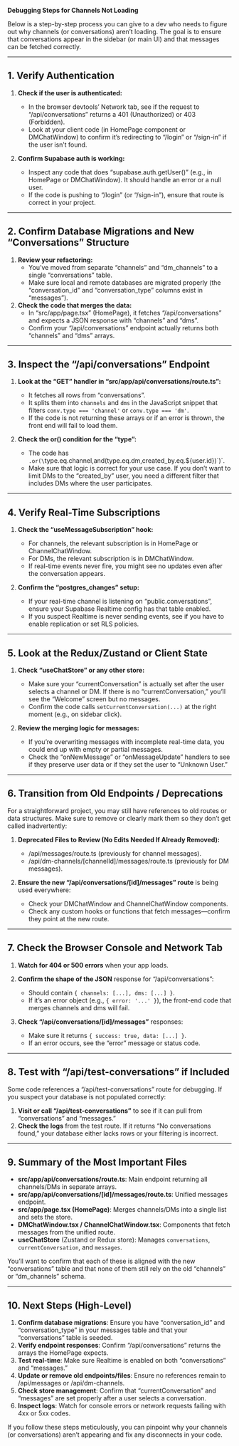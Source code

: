 **Debugging Steps for Channels Not Loading**

Below is a step-by-step process you can give to a dev who needs to figure out why channels (or conversations) aren’t loading. The goal is to ensure that conversations appear in the sidebar (or main UI) and that messages can be fetched correctly.

---

## 1. Verify Authentication

1. **Check if the user is authenticated:**
   - In the browser devtools’ Network tab, see if the request to “/api/conversations” returns a 401 (Unauthorized) or 403 (Forbidden).  
   - Look at your client code (in HomePage component or DMChatWindow) to confirm it’s redirecting to “/login” or “/sign-in” if the user isn’t found.

2. **Confirm Supabase auth is working:**
   - Inspect any code that does “supabase.auth.getUser()” (e.g., in HomePage or DMChatWindow). It should handle an error or a null user.  
   - If the code is pushing to “/login” (or “/sign-in”), ensure that route is correct in your project.

---

## 2. Confirm Database Migrations and New “Conversations” Structure

1. **Review your refactoring:**
   - You’ve moved from separate “channels” and “dm_channels” to a single “conversations” table.  
   - Make sure local and remote databases are migrated properly (the “conversation_id” and “conversation_type” columns exist in “messages”).
2. **Check the code that merges the data:**
   - In “src/app/page.tsx” (HomePage), it fetches “/api/conversations” and expects a JSON response with “channels” and “dms”.  
   - Confirm your “/api/conversations” endpoint actually returns both “channels” and “dms” arrays.

---

## 3. Inspect the “/api/conversations” Endpoint

1. **Look at the “GET” handler in “src/app/api/conversations/route.ts”:**
   - It fetches all rows from “conversations”.  
   - It splits them into `channels` and `dms` in the JavaScript snippet that filters `conv.type === 'channel'` or `conv.type === 'dm'`.  
   - If the code is not returning these arrays or if an error is thrown, the front end will fail to load them.

2. **Check the or() condition for the “type”:**
   - The code has `.or(\`type.eq.channel,and(type.eq.dm,created_by.eq.${user.id})\`)`.  
   - Make sure that logic is correct for your use case. If you don’t want to limit DMs to the “created_by” user, you need a different filter that includes DMs where the user participates.

---

## 4. Verify Real-Time Subscriptions

1. **Check the “useMessageSubscription” hook:**
   - For channels, the relevant subscription is in HomePage or ChannelChatWindow.  
   - For DMs, the relevant subscription is in DMChatWindow.  
   - If real-time events never fire, you might see no updates even after the conversation appears.

2. **Confirm the “postgres_changes” setup:**
   - If your real-time channel is listening on “public.conversations”, ensure your Supabase Realtime config has that table enabled.  
   - If you suspect Realtime is never sending events, see if you have to enable replication or set RLS policies.

---

## 5. Look at the Redux/Zustand or Client State

1. **Check “useChatStore” or any other store:**
   - Make sure your “currentConversation” is actually set after the user selects a channel or DM. If there is no “currentConversation,” you’ll see the “Welcome” screen but no messages.  
   - Confirm the code calls `setCurrentConversation(...)` at the right moment (e.g., on sidebar click).

2. **Review the merging logic for messages:**
   - If you’re overwriting messages with incomplete real-time data, you could end up with empty or partial messages.  
   - Check the “onNewMessage” or “onMessageUpdate” handlers to see if they preserve user data or if they set the user to “Unknown User.”

---

## 6. Transition from Old Endpoints / Deprecations

For a straightforward project, you may still have references to old routes or data structures. Make sure to remove or clearly mark them so they don’t get called inadvertently:

1. **Deprecated Files to Review (No Edits Needed If Already Removed):**  
   - /api/messages/route.ts (previously for channel messages).  
   - /api/dm-channels/[channelId]/messages/route.ts (previously for DM messages).

2. **Ensure the new “/api/conversations/[id]/messages” route** is being used everywhere:
   - Check your DMChatWindow and ChannelChatWindow components.  
   - Check any custom hooks or functions that fetch messages—confirm they point at the new route.

---

## 7. Check the Browser Console and Network Tab

1. **Watch for 404 or 500 errors** when your app loads.  
2. **Confirm the shape of the JSON** response for “/api/conversations”:
   - Should contain `{ channels: [...], dms: [...] }`.  
   - If it’s an error object (e.g., `{ error: '...' }`), the front-end code that merges channels and dms will fail.

3. **Check “/api/conversations/[id]/messages”** responses:
   - Make sure it returns `{ success: true, data: [...] }`.  
   - If an error occurs, see the “error” message or status code.

---

## 8. Test with “/api/test-conversations” if Included

Some code references a “/api/test-conversations” route for debugging. If you suspect your database is not populated correctly:

1. **Visit or call “/api/test-conversations”** to see if it can pull from “conversations” and “messages.”  
2. **Check the logs** from the test route. If it returns “No conversations found,” your database either lacks rows or your filtering is incorrect.

---

## 9. Summary of the Most Important Files

- **src/app/api/conversations/route.ts**: Main endpoint returning all channels/DMs in separate arrays.  
- **src/app/api/conversations/[id]/messages/route.ts**: Unified messages endpoint.  
- **src/app/page.tsx (HomePage)**: Merges channels/DMs into a single list and sets the store.  
- **DMChatWindow.tsx / ChannelChatWindow.tsx**: Components that fetch messages from the unified route.  
- **useChatStore** (Zustand or Redux store): Manages `conversations`, `currentConversation`, and `messages`.

You’ll want to confirm that each of these is aligned with the new “conversations” table and that none of them still rely on the old “channels” or “dm_channels” schema.

---

## 10. Next Steps (High-Level)

1. **Confirm database migrations**: Ensure you have “conversation_id” and “conversation_type” in your messages table and that your “conversations” table is seeded.  
2. **Verify endpoint responses**: Confirm “/api/conversations” returns the arrays the HomePage expects.  
3. **Test real-time**: Make sure Realtime is enabled on both “conversations” and “messages.”  
4. **Update or remove old endpoints/files**: Ensure no references remain to /api/messages or /api/dm-channels.  
5. **Check store management**: Confirm that “currentConversation” and “messages” are set properly after a user selects a conversation.  
6. **Inspect logs**: Watch for console errors or network requests failing with 4xx or 5xx codes.

If you follow these steps meticulously, you can pinpoint why your channels (or conversations) aren’t appearing and fix any disconnects in your code.
